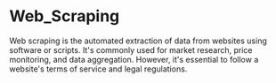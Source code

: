 # Web_Scraping
Web scraping is the automated extraction of data from websites using software or scripts. It's commonly used for market research, price monitoring, and data aggregation. However, it's essential to follow a website's terms of service and legal regulations.
